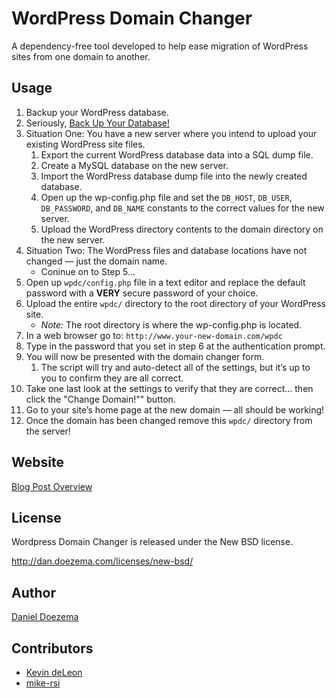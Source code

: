 # WordPress Domain Changer

A dependency-free tool developed to help ease migration of WordPress sites from one domain to another.

## Usage

1. Backup your WordPress database.
2. Seriously, [Back Up Your Database!](http://codex.wordpress.org/Backing_Up_Your_Database)
3. Situation One: You have a new server where you intend to upload your existing WordPress site files.
    1. Export the current WordPress database data into a SQL dump file.
    2. Create a MySQL database on the new server.
    3. Import the WordPress database dump file into the newly created database.
    4. Open up the wp-config.php file and set the `DB_HOST`, `DB_USER`, `DB_PASSWORD`, and `DB_NAME` constants to the correct values for the new server.
    5. Upload the WordPress directory contents to the domain directory on the new server.
4. Situation Two: The WordPress files and database locations have not changed — just the domain name.
    * Coninue on to Step 5...
5. Open up `wpdc/config.php` file in a text editor and replace the default password with a **VERY** secure password of your choice.
6. Upload the entire `wpdc/` directory to the root directory of your WordPress site.
    * _Note:_ The root directory is where the wp-config.php is located.
7. In a web browser go to: `http://www.your-new-domain.com/wpdc`
8. Type in the password that you set in step 6 at the authentication prompt.
9. You will now be presented with the domain changer form.
    1. The script will try and auto-detect all of the settings, but it’s up to you to confirm they are all correct.
10. Take one last look at the settings to verify that they are correct... then click the "Change Domain!"" button.
11. Go to your site’s home page at the new domain — all should be working!
12. Once the domain has been changed remove this `wpdc/` directory from the server!

## Website

[Blog Post Overview](http://dan.doezema.com/2010/04/wordpress-domain-change/)

## License

Wordpress Domain Changer is released under the New BSD license.

http://dan.doezema.com/licenses/new-bsd/

## Author

[Daniel Doezema](http://dan.doezema.com)

## Contributors

* [Kevin deLeon](http://www.kevin-deleon.com/)
* [mike-rsi](https://github.com/mike-rsi)